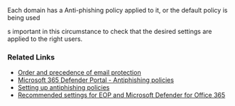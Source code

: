 Each domain has a Anti-phishing policy applied to it, or the default policy is being used

s important in this circumstance to check that the desired settings are applied to the right users.

### Related Links

* [Order and precedence of email protection](https://aka.ms/orca-atpp-docs-4) 
* [Microsoft 365 Defender Portal - Antiphishing policies](https://security.microsoft.com/antiphishing) 
* [Setting up antiphishing policies](https://aka.ms/orca-atpp-docs-2) 
* [Recommended settings for EOP and Microsoft Defender for Office 365](https://aka.ms/orca-atpp-docs-7)
